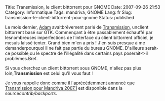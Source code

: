 Title: Transmission, le client bittorrent pour GNOME
Date: 2007-09-26 21:53
Category: Informatique
Tags: mandriva, GNOME
Lang: fr
Slug: transmission-le-client-bittorrent-pour-gnome
Status: published

Le mois dernier, [Adam](http://www.happyassassin.net/) avaitbrêvement parlé de [Transmission](http://transmission.m0k.org/), unclient bittorrent basé sur GTK. Commençant à être passablement échauffé par lesnombreuses imperfections de l'interface du client bittorrent officiel, je mesuis laissé tenter. Grand bien m'en a pris ! J'en suis presque à me demanderpourquoi il ne fait pas partie du bureau GNOME. D'ailleurs serait-ce possible,ou le spectre de l'illégalité dans certains pays poserait-t-il problèmes.Bref.

Si vous cherchez un client bittorrent sous GNOME, n'allez pas plus loin,**Transmission** est celui qu'il vous faut !

Je vous rappelle donc [comme il l'aprécédemment annoncé](http://www.happyassassin.net/2007/04/24/post-2007-spring/) que [Transmission pour Mandriva 2007.1](ftp://ftp.proxad.net/pub/Distributions_Linux/MandrivaLinux/official/2007.1/i586/media/contrib/backports/) est disponible dans la source*contrib/backports*.
